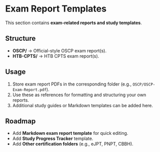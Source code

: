 # Exam Report Templates

This section contains **exam-related reports and study templates**.  

## Structure
- **OSCP/** → Official-style OSCP exam report(s).  
- **HTB-CPTS/** → HTB CPTS exam report(s).  

## Usage
1. Store exam report PDFs in the corresponding folder (e.g., `OSCP/OSCP-Exam-Report.pdf`).  
2. Use these as references for formatting and structuring your own reports.  
3. Additional study guides or Markdown templates can be added here.  

## Roadmap
- Add **Markdown exam report template** for quick editing.  
- Add **Study Progress Tracker** template.  
- Add **Other certification folders** (e.g., eJPT, PNPT, CBBH).  
